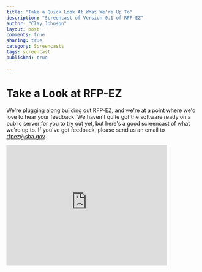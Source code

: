 ```yaml
---
title: "Take a Quick Look At What We're Up To"
description: "Screencast of Version 0.1 of RFP-EZ"
author: "Clay Johnson"
layout: post
comments: true
sharing: true
category: Screencasts
tags: screencast
published: true

---
```


# Take a Look at RFP-EZ

We're plugging along building out RFP-EZ, and we're at a point where we'd love to hear your feedback. We haven't quite got the software ready on a public server for you to try out yet, but here's a good screencast of what we're up to. If you've got feedback, please send us an email to rfpez@sba.gov.


<iframe width="420" height="315" src="http://www.youtube.com/embed/JstDibzxYb8" frameborder="0">
</iframe>